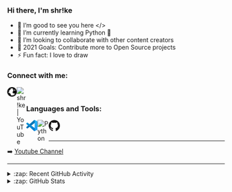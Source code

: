 ### Hi there, I'm shr!ke


- 🔭 I’m good to see you here </>
- 🌱 I’m currently learning Python 🤣
- 👯 I’m looking to collaborate with other content creators
- 🥅 2021 Goals: Contribute more to Open Source projects
- ⚡ Fun fact: I love to draw 

### Connect with me:

[<img align="left" alt="https://adityaranjanhind12.wixsite.com/website" width="22px" src="https://raw.githubusercontent.com/iconic/open-iconic/master/svg/globe.svg" />][website]
[<img align="left" alt="shr!ke | YouTube" width="22px" src="https://cdn.jsdelivr.net/npm/simple-icons@v3/icons/youtube.svg" />][youtube]

<br />

### Languages and Tools:

<img align="left" alt="Visual Studio Code" width="26px" src="https://raw.githubusercontent.com/github/explore/80688e429a7d4ef2fca1e82350fe8e3517d3494d/topics/visual-studio-code/visual-studio-code.png" />
<img align="left" alt="Python" width="26px" src="https://brandslogos.com/wp-content/uploads/images/large/discord-logo.png" />
<img align="left" alt="GitHub" width="26px" src="https://raw.githubusercontent.com/github/explore/78df643247d429f6cc873026c0622819ad797942/topics/github/github.png" />

<br />
<br />

---

➡️ [Youtube Channel](https://www.youtube.com/c/ShrikyGaming)

---

<details>
  <summary>:zap: Recent GitHub Activity</summary>
  
</details>

<details>
  <summary>:zap: GitHub Stats</summary>

  <img align="left" alt="shr!ke GitHub Stats " src="https://github.com/kidshrike" />

</details>

[website]: https://adityaranjanhind12.wixsite.com/website
[youtube]: https://youtube.com/shrikygaming
[discord]: https://discord.gg/4rYP4C5Ryt
